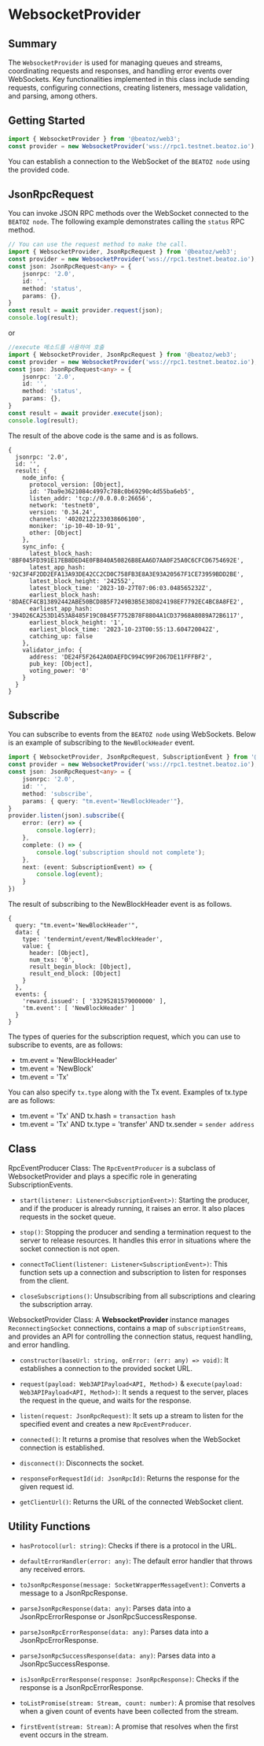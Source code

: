 # WebsocketProvider

## Summary
The `WebsocketProvider` is used for managing queues and streams, coordinating requests and responses, and handling error events over WebSockets. Key functionalities implemented in this class include sending requests, configuring connections, creating listeners, message validation, and parsing, among others.
## Getting Started
```Typescript
import { WebsocketProvider } from '@beatoz/web3';
const provider = new WebsocketProvider('wss://rpc1.testnet.beatoz.io');
```
You can establish a connection to the WebSocket of the `BEATOZ node` using the provided code.

## JsonRpcRequest
You can invoke JSON RPC methods over the WebSocket connected to the `BEATOZ node`. The following example demonstrates calling the `status` RPC method.
```Typescript
// You can use the request method to make the call.
import { WebsocketProvider, JsonRpcRequest } from '@beatoz/web3';
const provider = new WebsocketProvider('wss://rpc1.testnet.beatoz.io');
const json: JsonRpcRequest<any> = {
    jsonrpc: '2.0',
    id: '',
    method: 'status',
    params: {},
}
const result = await provider.request(json);
console.log(result);
```
or
```Typescript
//execute 메소드를 사용하여 호출
import { WebsocketProvider, JsonRpcRequest } from '@beatoz/web3';
const provider = new WebsocketProvider('wss://rpc1.testnet.beatoz.io');
const json: JsonRpcRequest<any> = {
    jsonrpc: '2.0',
    id: '',
    method: 'status',
    params: {},
}
const result = await provider.execute(json);
console.log(result);
```
The result of the above code is the same and is as follows.
```shell
{
  jsonrpc: '2.0',
  id: '',
  result: {
    node_info: {
      protocol_version: [Object],
      id: '7ba9e3621084c4997c788c0b69290c4d55ba6eb5',
      listen_addr: 'tcp://0.0.0.0:26656',
      network: 'testnet0',
      version: '0.34.24',
      channels: '40202122233038606100',
      moniker: 'ip-10-40-10-91',
      other: [Object]
    },
    sync_info: {
      latest_block_hash: '8BF045FD391E17EB8DED4E0FB840A50826B8EAA6D7AA0F25A0C6CFCD6754692E',
      latest_app_hash: '92C3F4F2DD2EFA13A93DE42CC2CD0C758FB3E8A3E93A20567F1CE73959BDD2BE',
      latest_block_height: '242552',
      latest_block_time: '2023-10-27T07:06:03.048565232Z',
      earliest_block_hash: '8DAECF4CB13892442ABE50BCD8B5F7249B3B5E38D824198EF7792EC4BC8A8FE2',
      earliest_app_hash: '394D26CA253D1453A8485F19C0845F7752B78F8804A1CD37968A8089A72B6117',
      earliest_block_height: '1',
      earliest_block_time: '2023-10-23T00:55:13.604720042Z',
      catching_up: false
    },
    validator_info: {
      address: 'DE24F5F2642A0DAEFDC994C99F2067DE11FFFBF2',
      pub_key: [Object],
      voting_power: '0'
    }
  }
}
```

## Subscribe
You can subscribe to events from the `BEATOZ node` using WebSockets. Below is an example of subscribing to the `NewBlockHeader` event.

```Typescript
import { WebsocketProvider, JsonRpcRequest, SubscriptionEvent } from '@beatoz/web3';
const provider = new WebsocketProvider('wss://rpc1.testnet.beatoz.io');
const json: JsonRpcRequest<any> = {
    jsonrpc: '2.0',
    id: '',
    method: 'subscribe',
    params: { query: "tm.event='NewBlockHeader'"},
}
provider.listen(json).subscribe({
    error: (err) => {
        console.log(err);
    },
    complete: () => {
        console.log('subscription should not complete');
    },
    next: (event: SubscriptionEvent) => {
        console.log(event);
    }
})
```
The result of subscribing to the NewBlockHeader event is as follows.
```shell
{
  query: "tm.event='NewBlockHeader'",
  data: {
    type: 'tendermint/event/NewBlockHeader',
    value: {
      header: [Object],
      num_txs: '0',
      result_begin_block: [Object],
      result_end_block: [Object]
    }
  },
  events: {
    'reward.issued': [ '33295281579000000' ],
    'tm.event': [ 'NewBlockHeader' ]
  }
}
```
The types of queries for the subscription request, which you can use to subscribe to events, are as follows:
- tm.event = 'NewBlockHeader'
- tm.event = 'NewBlock'
- tm.event = 'Tx'

You can also specify `tx.type` along with the Tx event. Examples of tx.type are as follows:

- tm.event = 'Tx' AND tx.hash = `transaction hash`
- tm.event = 'Tx' AND tx.type = 'transfer' AND tx.sender = `sender address`

## Class
RpcEventProducer Class:
The `RpcEventProducer` is a subclass of WebsocketProvider and plays a specific role in generating SubscriptionEvents.

- `start(listener: Listener<SubscriptionEvent>)`: Starting the producer, and if the producer is already running, it raises an error. It also places requests in the socket queue.

- `stop()`: Stopping the producer and sending a termination request to the server to release resources. It handles this error in situations where the socket connection is not open.

- `connectToClient(listener: Listener<SubscriptionEvent>)`: This function sets up a connection and subscription to listen for responses from the client.

- `closeSubscriptions()`: Unsubscribing from all subscriptions and clearing the subscription array.

WebsocketProvider Class:
A **WebsocketProvider** instance manages `ReconnectingSocket` connections, contains a map of `subscriptionStreams`, and provides an API for controlling the connection status, request handling, and error handling.

- `constructor(baseUrl: string, onError: (err: any) => void)`: It establishes a connection to the provided socket URL.

- `request(payload: Web3APIPayload<API, Method>)` & `execute(payload: Web3APIPayload<API, Method>)`: It sends a request to the server, places the request in the queue, and waits for the response.

- `listen(request: JsonRpcRequest)`: It sets up a stream to listen for the specified event and creates a new `RpcEventProducer`.

- `connected()`: It returns a promise that resolves when the WebSocket connection is established.

- `disconnect()`: Disconnects the socket.

- `responseForRequestId(id: JsonRpcId)`: Returns the response for the given request id.

- `getClientUrl()`: Returns the URL of the connected WebSocket client.


## Utility Functions

- `hasProtocol(url: string)`: Checks if there is a protocol in the URL.

- `defaultErrorHandler(error: any)`: The default error handler that throws any received errors.

- `toJsonRpcResponse(message: SocketWrapperMessageEvent)`: Converts a message to a JsonRpcResponse.

- `parseJsonRpcResponse(data: any)`: Parses data into a JsonRpcErrorResponse or JsonRpcSuccessResponse.

- `parseJsonRpcErrorResponse(data: any)`: Parses data into a JsonRpcErrorResponse.

- `parseJsonRpcSuccessResponse(data: any)`: Parses data into a JsonRpcSuccessResponse.

- `isJsonRpcErrorResponse(response: JsonRpcResponse)`: Checks if the response is a JsonRpcErrorResponse.

- `toListPromise(stream: Stream, count: number)`: A promise that resolves when a given count of events have been collected from the stream.

- `firstEvent(stream: Stream)`: A promise that resolves when the first event occurs in the stream.